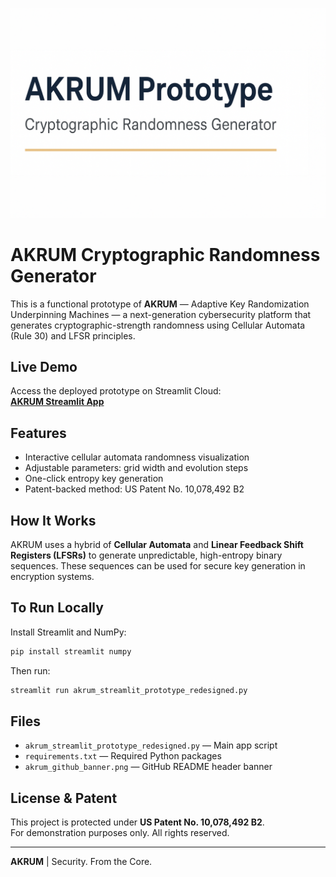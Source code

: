 
![AKRUM Banner](./akrum_github_banner.png)

# AKRUM Cryptographic Randomness Generator

This is a functional prototype of **AKRUM** — Adaptive Key Randomization Underpinning Machines — a next-generation cybersecurity platform that generates cryptographic-strength randomness using Cellular Automata (Rule 30) and LFSR principles.

## Live Demo
Access the deployed prototype on Streamlit Cloud:  
**[AKRUM Streamlit App](https://akrum-prototype-qwxanpa9v4naysnwfx7maj.streamlit.app/)**

## Features
- Interactive cellular automata randomness visualization
- Adjustable parameters: grid width and evolution steps
- One-click entropy key generation
- Patent-backed method: US Patent No. 10,078,492 B2

## How It Works
AKRUM uses a hybrid of **Cellular Automata** and **Linear Feedback Shift Registers (LFSRs)** to generate unpredictable, high-entropy binary sequences. These sequences can be used for secure key generation in encryption systems.

## To Run Locally
Install Streamlit and NumPy:
```bash
pip install streamlit numpy
```

Then run:
```bash
streamlit run akrum_streamlit_prototype_redesigned.py
```

## Files
- `akrum_streamlit_prototype_redesigned.py` — Main app script
- `requirements.txt` — Required Python packages
- `akrum_github_banner.png` — GitHub README header banner

## License & Patent
This project is protected under **US Patent No. 10,078,492 B2**.  
For demonstration purposes only. All rights reserved.

---
**AKRUM** | Security. From the Core.
